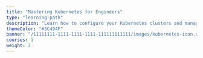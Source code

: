 ```yaml
---
title: "Mastering Kubernetes for Engineers"
type: "learning-path"
description: "Learn how to configure your Kubernetes clusters and manage the lifecycle of your workloads"
themeColor: "#3C494F"
banner: "/11111111-1111-1111-1111-111111111111/images/kubernetes-icon.svg"
courses: 1
weight: 2
---
```


<!--
  This file is only used to render the courses list within a learning path.
  Check the Learn-Layer5 folder under src/sections/, src/templates for more understanding of how the data is used
-->
